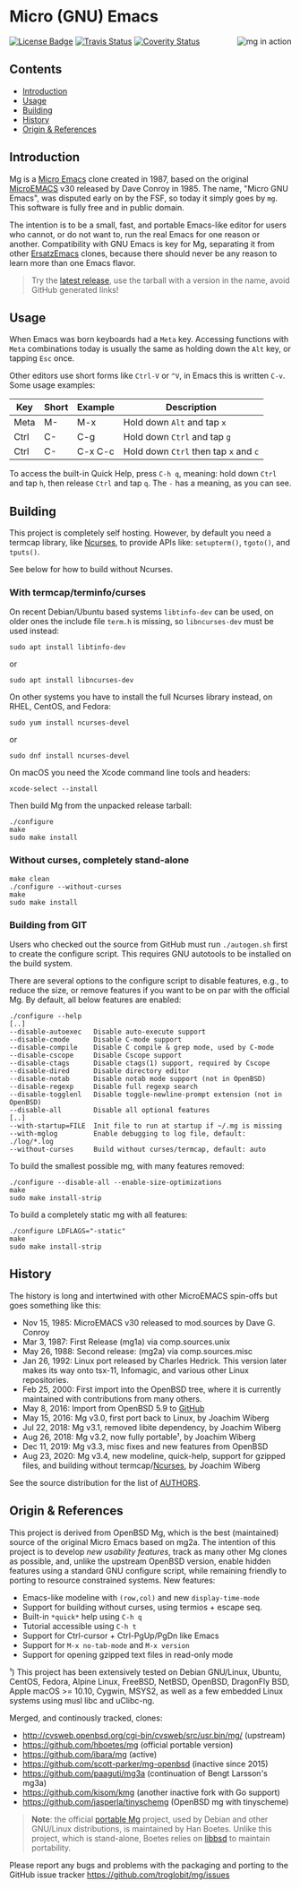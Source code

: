 Micro (GNU) Emacs
=================
[![License Badge][]][License] [![Travis Status][]][Travis] [![Coverity Status]][Coverity Scan]
<img align="right" src="mg.png" title="mg in action">

Contents
--------

* [Introduction](#introduction)
* [Usage](#usage)
* [Building](#building)
* [History](#history)
* [Origin & References](#origin--references)


Introduction
------------

Mg is a [Micro Emacs][] clone created in 1987, based on the original
[MicroEMACS][] v30 released by Dave Conroy in 1985.  The name, "Micro
GNU Emacs", was disputed early on by the FSF, so today it simply goes by
`mg`.  This software is fully free and in public domain.

The intention is to be a small, fast, and portable Emacs-like editor for
users who cannot, or do not want to, run the real Emacs for one reason
or another.  Compatibility with GNU Emacs is key for Mg, separating it
from other [ErsatzEmacs][] clones, because there should never be any
reason to learn more than one Emacs flavor.

> Try the [latest release](https://github.com/troglobit/mg/releases/latest),
> use the tarball with a version in the name, avoid GitHub generated links!


Usage
-----

When Emacs was born keyboards had a `Meta` key.  Accessing functions
with `Meta` combinations today is usually the same as holding down the
`Alt` key, or tapping `Esc` once.

Other editors use short forms like `Ctrl-V` or `^V`, in Emacs this is
written `C-v`.  Some usage examples:

| **Key** | **Short** | **Example** | **Description**                       |
|---------|-----------|-------------|---------------------------------------|
| Meta    | M-        | M-x         | Hold down `Alt` and tap `x`           |
| Ctrl    | C-        | C-g         | Hold down `Ctrl` and tap `g`          |
| Ctrl    | C-        | C-x C-c     | Hold down `Ctrl` then tap `x` and `c` |

To access the built-in Quick Help, press `C-h q`, meaning: hold down
`Ctrl` and tap `h`, then release `Ctrl` and tap `q`.  The `-` has a
meaning, as you can see.


Building
--------

This project is completely self hosting.  However, by default you need a
termcap library, like [Ncurses][], to provide APIs like: `setupterm()`,
`tgoto()`, and `tputs()`.

See below for how to build without Ncurses.


### With termcap/terminfo/curses

On recent Debian/Ubuntu based systems `libtinfo-dev` can be used, on
older ones the include file `term.h` is missing, so `libncurses-dev`
must be used instead:

    sudo apt install libtinfo-dev

or

    sudo apt install libncurses-dev

On other systems you have to install the full Ncurses library instead,
on RHEL, CentOS, and Fedora:

    sudo yum install ncurses-devel

or

    sudo dnf install ncurses-devel

On macOS you need the Xcode command line tools and headers:

    xcode-select --install

Then build Mg from the unpacked release tarball:

    ./configure
    make
    sudo make install


### Without curses, completely stand-alone

    make clean
    ./configure --without-curses
	make
	sudo make install


### Building from GIT

Users who checked out the source from GitHub must run `./autogen.sh`
first to create the configure script.  This requires GNU autotools to be
installed on the build system.

There are several options to the configure script to disable features,
e.g., to reduce the size, or remove features if you want to be on par
with the official Mg.  By default, all below features are enabled:

    ./configure --help
    [..]
    --disable-autoexec   Disable auto-execute support
    --disable-cmode      Disable C-mode support
    --disable-compile    Disable C compile & grep mode, used by C-mode
    --disable-cscope     Disable Cscope support
    --disable-ctags      Disable ctags(1) support, required by Cscope
    --disable-dired      Disable directory editor
    --disable-notab      Disable notab mode support (not in OpenBSD)
    --disable-regexp     Disable full regexp search
    --disable-togglenl   Disable toggle-newline-prompt extension (not in OpenBSD)
    --disable-all        Disable all optional features
    [..]
    --with-startup=FILE  Init file to run at startup if ~/.mg is missing
    --with-mglog         Enable debugging to log file, default: ./log/*.log
    --without-curses     Build without curses/termcap, default: auto


To build the smallest possible mg, with many features removed:

    ./configure --disable-all --enable-size-optimizations
    make
    sudo make install-strip

To build a completely static mg with all features:

    ./configure LDFLAGS="-static"
    make
    sudo make install-strip


History
-------

The history is long and intertwined with other MicroEMACS spin-offs but
goes something like this:

* Nov 15, 1985: MicroEMACS v30 released to mod.sources by Dave G. Conroy
* Mar  3, 1987: First Release (mg1a) via comp.sources.unix
* May 26, 1988: Second release: (mg2a) via comp.sources.misc
* Jan 26, 1992: Linux port released by Charles Hedrick. This version
  later makes its way onto tsx-11, Infomagic, and various other Linux
  repositories.
* Feb 25, 2000: First import into the OpenBSD tree, where it is
  currently maintained with contributions from many others.
* May  8, 2016: Import from OpenBSD 5.9 to [GitHub][]
* May 15, 2016: Mg v3.0, first port back to Linux, by Joachim Wiberg
* Jul 22, 2018: Mg v3.1, removed libite dependency, by Joachim Wiberg
* Aug 26, 2018: Mg v3.2, now fully portable¹, by Joachim Wiberg
* Dec 11, 2019: Mg v3.3, misc fixes and new features from OpenBSD
* Aug 23, 2020: Mg v3.4, new modeline, quick-help, support for gzipped
  files, and building without termcap/[Ncurses][], by Joachim Wiberg

See the source distribution for the list of [AUTHORS][].


Origin & References
-------------------

This project is derived from OpenBSD Mg, which is the best (maintained)
source of the original Micro Emacs based on mg2a. The intention of this
project is to develop *new usability features*, track as many other Mg
clones as possible, and, unlike the upstream OpenBSD version, enable
hidden features using a standard GNU configure script, while remaining
friendly to porting to resource constrained systems.  New features:

* Emacs-like modeline with `(row,col)` and new `display-time-mode`
* Support for building without curses, using termios + escape seq.
* Built-in `*quick*` help using `C-h q`
* Tutorial accessible using `C-h t`
* Support for Ctrl-cursor + Ctrl-PgUp/PgDn like Emacs
* Support for `M-x no-tab-mode` and `M-x version`
* Support for opening gzipped text files in read-only mode

¹) This project has been extensively tested on Debian GNU/Linux, Ubuntu,
CentOS, Fedora, Alpine Linux, FreeBSD, NetBSD, OpenBSD, DragonFly BSD,
Apple macOS >= 10.10, Cygwin, MSYS2, as well as a few embedded Linux
systems using musl libc and uClibc-ng.

Merged, and continously tracked, clones:

* http://cvsweb.openbsd.org/cgi-bin/cvsweb/src/usr.bin/mg/ (upstream)
* https://github.com/hboetes/mg (official portable version)
* https://github.com/ibara/mg (active)
* https://github.com/scott-parker/mg-openbsd (inactive since 2015)
* https://github.com/paaguti/mg3a (continuation of Bengt Larsson's mg3a)
* https://github.com/kisom/kmg (another inactive fork with Go support)
* https://github.com/jasperla/tinyschemg (OpenBSD mg with tinyscheme)

> **Note**: the official [portable Mg][] project, used by Debian and
> other GNU/Linux distributions, is maintained by Han Boetes.  Unlike
> this project, which is stand-alone, Boetes relies on [libbsd][] to
> maintain portability.

Please report any bugs and problems with the packaging and porting to
the GitHub issue tracker <https://github.com/troglobit/mg/issues>

[Micro Emacs]:     https://www.emacswiki.org/emacs/MicroEmacs
[MicroEMACS]:      https://github.com/troglobit/MicroEMACS
[ErsatzEmacs]:     https://www.emacswiki.org/emacs/ErsatzEmacs
[portable Mg]:     https://github.com/hboetes/mg
[libbsd]:          https://libbsd.freedesktop.org/wiki/
[Ncurses]:         https://invisible-island.net/ncurses/
[GitHub]:          https://github.com/troglobit/mg
[AUTHORS]:         https://github.com/troglobit/mg/blob/master/AUTHORS
[License]:         http://unlicense.org/
[License Badge]:   https://img.shields.io/badge/license-Unlicense-blue.svg
[Travis]:          https://travis-ci.org/troglobit/mg
[Travis Status]:   https://travis-ci.org/troglobit/mg.png?branch=master
[Coverity Scan]:   https://scan.coverity.com/projects/8859
[Coverity Status]: https://scan.coverity.com/projects/8859/badge.svg
